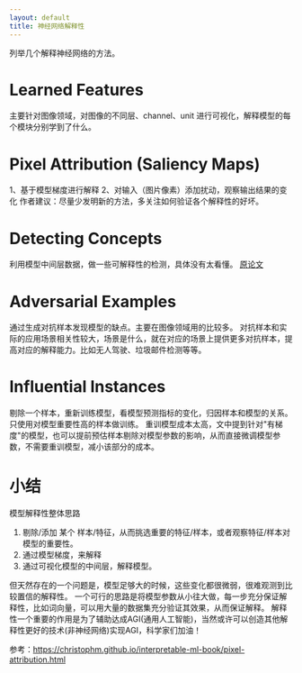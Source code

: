 ```yaml
---
layout: default
title: 神经网络解释性
---
```


列举几个解释神经网络的方法。
# Learned Features
主要针对图像领域，对图像的不同层、channel、unit 进行可视化，解释模型的每个模块分别学到了什么。

# Pixel Attribution (Saliency Maps)
1、基于模型梯度进行解释
2、对输入（图片像素）添加扰动，观察输出结果的变化
作者建议：尽量少发明新的方法，多关注如何验证各个解释性的好坏。

# Detecting Concepts
利用模型中间层数据，做一些可解释性的检测，具体没有太看懂。
[原论文](https://arxiv.org/abs/1711.11279)

# Adversarial Examples
通过生成对抗样本发现模型的缺点。主要在图像领域用的比较多。
对抗样本和实际的应用场景相关性较大，场景是什么，就在对应的场景上提供更多对抗样本，提高对应的解释能力。比如无人驾驶、垃圾邮件检测等等。

# Influential Instances
剔除一个样本，重新训练模型，看模型预测指标的变化，归因样本和模型的关系。
只使用对模型重要性高的样本做训练。
重训模型成本太高，文中提到针对"有梯度"的模型，也可以提前预估样本剔除对模型参数的影响，从而直接微调模型参数，不需要重训模型，减小该部分的成本。

# 小结
模型解释性整体思路
1. 剔除/添加 某个 样本/特征，从而挑选重要的特征/样本，或者观察特征/样本对模型的重要性。
2. 通过模型梯度，来解释
3. 通过可视化模型的中间层，解释模型。

但天然存在的一个问题是，模型足够大的时候，这些变化都很微弱，很难观测到比较置信的解释性。
一个可行的思路是将模型参数从小往大做，每一步充分保证解释性，比如词向量，可以用大量的数据集充分验证其效果，从而保证解释。
解释性一个重要的作用是为了辅助达成AGI(通用人工智能)，当然或许可以创造其他解释性更好的技术(非神经网络)实现AGI，科学家们加油！

参考：https://christophm.github.io/interpretable-ml-book/pixel-attribution.html
